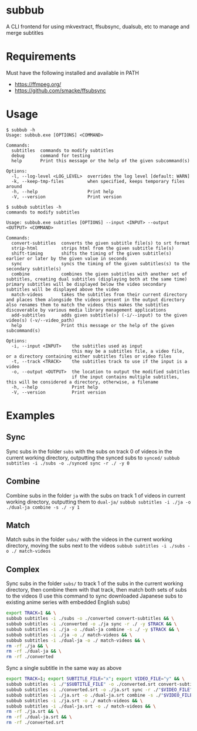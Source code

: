 # subbub

A CLI frontend for using mkvextract, ffsubsync, dualsub, etc to manage and merge subtitles

# Requirements

Must have the following installed and available in PATH

- https://ffmpeg.org/
- https://github.com/smacke/ffsubsync

# Usage

```
$ subbub -h
Usage: subbub.exe [OPTIONS] <COMMAND>

Commands:
  subtitles  commands to modify subtitles
  debug      command for testing
  help       Print this message or the help of the given subcommand(s)

Options:
  -l, --log-level <LOG_LEVEL>  overrides the log level [default: WARN]
  -k, --keep-tmp-files         when specified, keeps temporary files around
  -h, --help                   Print help
  -V, --version                Print version
```

```
$ subbub subtitles -h
commands to modify subtitles

Usage: subbub.exe subtitles [OPTIONS] --input <INPUT> --output <OUTPUT> <COMMAND>

Commands:
  convert-subtitles  converts the given subtitle file(s) to srt format
  strip-html         strips html from the given subtitle file(s)
  shift-timing       shifts the timing of the given subtitle(s) earlier or later by the given value in seconds
  sync               syncs the timing of the given subtitles(s) to the secondary subtitle(s)
  combine            combines the given subtitles with another set of subtitles, creating dual subtitles (displaying both at the same time) primary subtitles will be displayed below the video secondary subtitles will be displayed above the video
  match-videos       takes the subtitles from their current directory and places them alongside the videos present in the output directory also renames them to match the videos this makes the subtitles discoverable by various media library management applications
  add-subtitles      adds given subtitle(s) (-i/--input) to the given video(s) (-v/--video_path)
  help               Print this message or the help of the given subcommand(s)

Options:
  -i, --input <INPUT>    the subtitles used as input
                         this may be a subtitles file, a video file, or a directory containing either subtitles files or video files
  -t, --track <TRACK>    the subtitles track to use if the input is a video
  -o, --output <OUTPUT>  the location to output the modified subtitles
                         if the input contains multiple subtitles, this will be considered a directory, otherwise, a filename
  -h, --help             Print help
  -V, --version          Print version
```

# Examples

## Sync

Sync subs in the folder `subs` with the subs on track 0 of videos in the current working directory, outputting the synced subs to `synced/`
`subbub subtitles -i ./subs -o ./synced sync -r ./ -y 0`

## Combine

Combine subs in the folder `ja` with the subs on track 1 of videos in current working directory, outputting them to `dual-ja/`
`subbub subtitles -i ./ja -o ./dual-ja combine -s ./ -y 1`

## Match

Match subs in the folder `subs/` with the videos in the current working directory, moving the subs next to the videos
`subbub subtitles -i ./subs -o ./ match-videos`

## Complex

Sync subs in the folder `subs/` to track 1 of the subs in the current working directory, then combine them with that track, then match both sets of subs to the videos (I use this command to sync downloaded Japanese subs to existing anime series with embedded English subs)

```bash
export TRACK=1 && \
subbub subtitles -i ./subs -o ./converted convert-subtitles && \
subbub subtitles -i ./converted -o ./ja sync -r ./ -y $TRACK && \
subbub subtitles -i ./ja -o ./dual-ja combine -s ./ -y $TRACK && \
subbub subtitles -i ./ja -o ./ match-videos && \
subbub subtitles -i ./dual-ja -o ./ match-videos && \
rm -rf ./ja && \
rm -rf ./dual-ja && \
rm -rf ./converted
```

Sync a single subtitle in the same way as above

```bash
export TRACK=1; export SUBTITLE_FILE="x"; export VIDEO_FILE="y" && \
subbub subtitles -i ./"$SUBTITLE_FILE" -o ./converted.srt convert-subtitles && \
subbub subtitles -i ./converted.srt -o ./ja.srt sync -r ./"$VIDEO_FILE" -y $TRACK && \
subbub subtitles -i ./ja.srt -o ./dual-ja.srt combine -s ./"$VIDEO_FILE" -y $TRACK && \
subbub subtitles -i ./ja.srt -o ./ match-videos && \
subbub subtitles -i ./dual-ja.srt -o ./ match-videos && \
rm -rf ./ja.srt && \
rm -rf ./dual-ja.srt && \
rm -rf ./converted.srt
```
